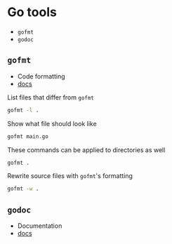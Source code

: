 # Go tools
* `gofmt`
* `godoc`


## `gofmt`
* Code formatting
* [docs](https://golang.org/cmd/gofmt/)

List files that differ from `gofmt`

```sh
gofmt -l .
```

Show what file should look like

```sh
gofmt main.go
```

These commands can be applied to directories as well

```sh
gofmt .
```

Rewrite source files with `gofmt`'s formatting

```sh
gofmt -w .
```

## `godoc`
* Documentation
* [docs](https://godoc.org/golang.org/x/tools/cmd/godoc)
